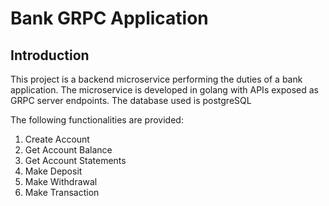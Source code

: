 # Bank GRPC Application

## Introduction
This project is a backend microservice performing the duties of a bank application. The microservice is developed in golang with APIs exposed as GRPC server endpoints.
The database used is postgreSQL

The following functionalities are provided:
1. Create Account
2. Get Account Balance
3. Get Account Statements
4. Make Deposit
5. Make Withdrawal
6. Make Transaction
